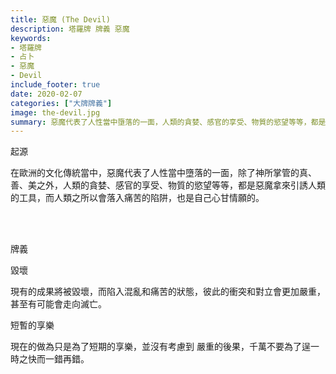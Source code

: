 ```yaml
---
title: 惡魔 (The Devil)
description: 塔羅牌 牌義 惡魔
keywords:
- 塔羅牌
- 占卜
- 惡魔
- Devil
include_footer: true
date: 2020-02-07
categories: ["大牌牌義"]
image: the-devil.jpg
summary: 惡魔代表了人性當中墮落的一面，人類的貪婪、感官的享受、物質的慾望等等，都是惡魔拿來引誘人類的工具。
---
```


<p class="title is-3">起源</p>
<p class="subtitle is-6">
在歐洲的文化傳統當中，惡魔代表了人性當中墮落的一面，除了神所掌管的真、善、美之外，人類的貪婪、感官的享受、物質的慾望等等，都是惡魔拿來引誘人類的工具，而人類之所以會落入痛苦的陷阱，也是自己心甘情願的。
</p>

<br/><br/>
<p class="title is-3">牌義</p>
<p class="subtitle is-4">毀壞</p>
<p class="subtitle is-6">現有的成果將被毀壞，而陷入混亂和痛苦的狀態，彼此的衝突和對立會更加嚴重，甚至有可能會走向滅亡。</p>
<p class="subtitle is-4">短暫的享樂</p>
<p class="subtitle is-6">現在的做為只是為了短期的享樂，並沒有考慮到 嚴重的後果，千萬不要為了逞一時之快而一錯再錯。</p>
